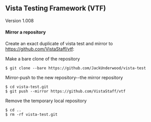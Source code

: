 ## Vista Testing Framework (VTF)
Version 1.008

#### Mirror a repository
Create an exact duplicate of vista test and mirror to https://github.com/VistaStaff/vtf:

Make a bare clone of the repository
```
$ git clone --bare https://github.com/JackUnderwood/vista-test
```

Mirror-push to the new repository--the mirror repository
```
$ cd vista-test.git
$ git push --mirror https://github.com/VistaStaff/vtf
```

Remove the temporary local repository
```
$ cd ..
$ rm -rf vista-test.git
```

